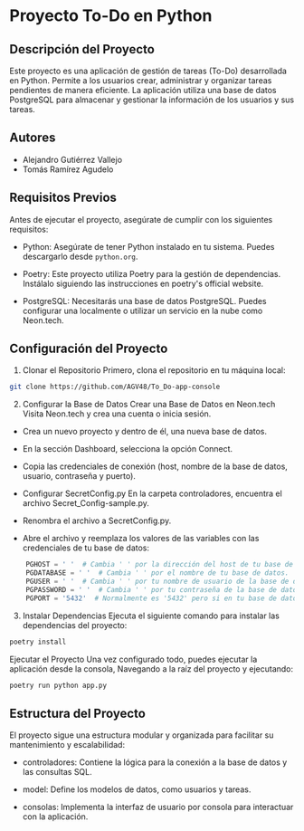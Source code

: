 # Proyecto To-Do en Python
## Descripción del Proyecto
Este proyecto es una aplicación de gestión de tareas (To-Do) desarrollada en Python. Permite a los usuarios crear, administrar y organizar tareas pendientes de manera eficiente. La aplicación utiliza una base de datos PostgreSQL para almacenar y gestionar la información de los usuarios y sus tareas.

## Autores
* Alejandro Gutiérrez Vallejo
* Tomás Ramírez Agudelo

## Requisitos Previos
Antes de ejecutar el proyecto, asegúrate de cumplir con los siguientes requisitos:

- Python: Asegúrate de tener Python instalado en tu sistema. Puedes descargarlo desde `python.org`.

- Poetry: Este proyecto utiliza Poetry para la gestión de dependencias. Instálalo siguiendo las instrucciones en poetry's official website.

- PostgreSQL: Necesitarás una base de datos PostgreSQL. Puedes configurar una localmente o utilizar un servicio en la nube como Neon.tech.

## Configuración del Proyecto
1. Clonar el Repositorio
Primero, clona el repositorio en tu máquina local:

```bash
git clone https://github.com/AGV48/To_Do-app-console
```

2. Configurar la Base de Datos
Crear una Base de Datos en Neon.tech
Visita Neon.tech y crea una cuenta o inicia sesión.

- Crea un nuevo proyecto y dentro de él, una nueva base de datos.

- En la sección Dashboard, selecciona la opción Connect.

- Copia las credenciales de conexión (host, nombre de la base de datos, usuario, contraseña y puerto).

- Configurar SecretConfig.py
En la carpeta controladores, encuentra el archivo Secret_Config-sample.py.

- Renombra el archivo a SecretConfig.py.

- Abre el archivo y reemplaza los valores de las variables con las credenciales de tu base de datos:
```Python
    PGHOST = ' '  # Cambia ' ' por la dirección del host de tu base de datos.
    PGDATABASE = ' '  # Cambia ' ' por el nombre de tu base de datos.
    PGUSER = ' '  # Cambia ' ' por tu nombre de usuario de la base de datos.
    PGPASSWORD = ' '  # Cambia ' ' por tu contraseña de la base de datos.
    PGPORT = '5432'  # Normalmente es '5432' pero si en tu base de datos cambia, pegar el nuevo
```
3. Instalar Dependencias
Ejecuta el siguiente comando para instalar las dependencias del proyecto:

```bash
poetry install
```
Ejecutar el Proyecto
Una vez configurado todo, puedes ejecutar la aplicación desde la consola, Navegando a la raíz del proyecto y ejecutando:

```bash
poetry run python app.py
```

## Estructura del Proyecto
El proyecto sigue una estructura modular y organizada para facilitar su mantenimiento y escalabilidad:

* controladores: Contiene la lógica para la conexión a la base de datos y las consultas SQL.

* model: Define los modelos de datos, como usuarios y tareas.

* consolas: Implementa la interfaz de usuario por consola para interactuar con la aplicación.